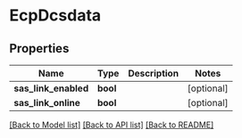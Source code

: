 # EcpDcsdata

## Properties
Name | Type | Description | Notes
------------ | ------------- | ------------- | -------------
**sas_link_enabled** | **bool** |  | [optional] 
**sas_link_online** | **bool** |  | [optional] 

[[Back to Model list]](../README.md#documentation-for-models) [[Back to API list]](../README.md#documentation-for-api-endpoints) [[Back to README]](../README.md)



